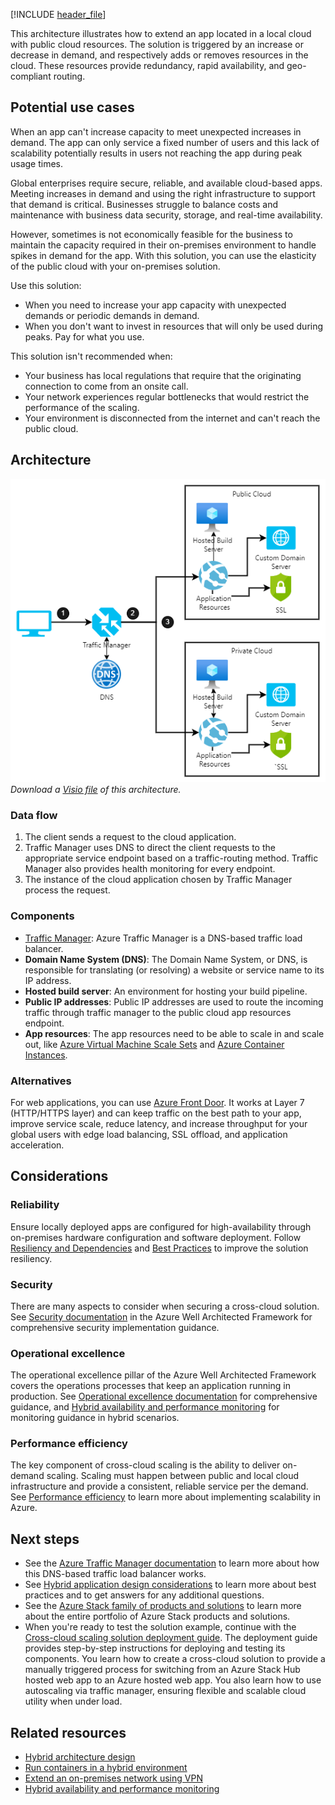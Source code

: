 [!INCLUDE [header_file](../../../includes/sol-idea-header.md)]

This architecture illustrates how to extend an app located in a local cloud with public cloud resources. The solution is triggered by an increase or decrease in demand, and respectively adds or removes resources in the cloud. These resources provide redundancy, rapid availability, and geo-compliant routing.

## Potential use cases

When an app can't increase capacity to meet unexpected increases in demand. The app can only service a fixed number of users and this lack of scalability potentially results in users not reaching the app during peak usage times.

Global enterprises require secure, reliable, and available cloud-based apps. Meeting increases in demand and using the right infrastructure to support that demand is critical. Businesses struggle to balance costs and maintenance with business data security, storage, and real-time availability.

However, sometimes is not economically feasible for the business to maintain the capacity required in their on-premises environment to handle spikes in demand for the app. With this solution, you can use the elasticity of the public cloud with your on-premises solution.  

Use this solution:

- When you need to increase your app capacity with unexpected demands or periodic demands in demand.
- When you don't want to invest in resources that will only be used during peaks. Pay for what you use.

This solution isn't recommended when:

- Your business has local regulations that require that the originating connection to come from an onsite call.
- Your network experiences regular bottlenecks that would restrict the performance of the scaling.
- Your environment is disconnected from the internet and can't reach the public cloud.

## Architecture

![Architecture diagram](../media/hybrid-cross-cloud-scaling.png)  
_Download a [Visio file](https://arch-center.azureedge.net/hybrid-cross-cloud-scaling.vsdx) of this architecture._

### Data flow

1. The client sends a request to the cloud application.
1. Traffic Manager uses DNS to direct the client requests to the appropriate service endpoint based on a traffic-routing method. Traffic Manager also provides health monitoring for every endpoint.
1. The instance of the cloud application chosen by Traffic Manager process the request.

### Components

- [Traffic Manager](https://azure.microsoft.com/services/traffic-manager/): Azure Traffic Manager is a DNS-based traffic load balancer.
- **Domain Name System (DNS)**: The Domain Name System, or DNS, is responsible for translating (or resolving) a website or service name to its IP address.
- **Hosted build server**: An environment for hosting your build pipeline.
- **Public IP addresses**: Public IP addresses are used to route the incoming traffic through traffic manager to the public cloud app resources endpoint.
- **App resources**: The app resources need to be able to scale in and scale out, like [Azure Virtual Machine Scale Sets](https://azure.microsoft.com/services/virtual-machine-scale-sets/) and [Azure Container Instances](https://azure.microsoft.com/services/container-instances).

### Alternatives

For web applications, you can use [Azure Front Door](https://azure.microsoft.com/services/frontdoor/). It works at Layer 7 (HTTP/HTTPS layer)
and can keep traffic on the best path to your app, improve service scale, reduce latency, and increase throughput for your global users with edge load balancing, SSL offload, and application acceleration.

## Considerations

### Reliability

Ensure locally deployed apps are configured for high-availability through on-premises hardware configuration and software deployment. Follow [Resiliency and Dependencies](/azure/architecture/framework/resiliency/design-resiliency) and [Best Practices](https://docs.microsoft.com/azure/architecture/framework/resiliency/design-best-practices) to improve the solution resiliency.

### Security

There are many aspects to consider when securing a cross-cloud solution. See [Security documentation](https://docs.microsoft.com/azure/architecture/framework/security/) in the Azure Well Architected Framework for comprehensive security implementation guidance.

### Operational excellence

The operational excellence pillar of the Azure Well Architected Framework covers the operations processes that keep an application running in production. See [Operational excellence documentation](azure/architecture/framework/devops) for comprehensive guidance, and [Hybrid availability and performance monitoring](../../hybrid/hybrid-containers.yml) for monitoring guidance in hybrid scenarios.

### Performance efficiency

The key component of cross-cloud scaling is the ability to deliver on-demand scaling. Scaling must happen between public and local cloud infrastructure and provide a consistent, reliable service per the demand. See [Performance efficiency](https://docs.microsoft.com/azure/architecture/framework/scalability/) to learn more about implementing scalability in Azure.

## Next steps

- See the [Azure Traffic Manager documentation](https://docs.microsoft.com/azure/traffic-manager/traffic-manager-overview) to learn more about how this DNS-based traffic load balancer works.
- See [Hybrid application design considerations](https://docs.microsoft.com/hybrid/app-solutions/overview-app-design-considerations) to learn more about best practices and to get answers for any additional questions.
- See the [Azure Stack family of products and solutions](https://docs.microsoft.com/azure-stack) to learn more about the entire portfolio of Azure Stack products and solutions.
- When you're ready to test the solution example, continue with the [Cross-cloud scaling solution deployment guide](/azure/architecture/hybrid/deployments/solution-deployment-guide-cross-cloud-scaling). The deployment guide provides step-by-step instructions for deploying and testing its components. You learn how to create a cross-cloud solution to provide a manually triggered process for switching from an Azure Stack Hub hosted web app to an Azure hosted web app. You also learn how to use autoscaling via traffic manager, ensuring flexible and scalable cloud utility when under load.

## Related resources

- [Hybrid architecture design](../../hybrid/hybrid-start-here.md)
- [Run containers in a hybrid environment](../../hybrid/hybrid-containers.yml)
- [Extend an on-premises network using VPN](../../reference-architectures/hybrid-networking/vpn.yml)
- [Hybrid availability and performance monitoring](../../hybrid/hybrid-containers.yml)
